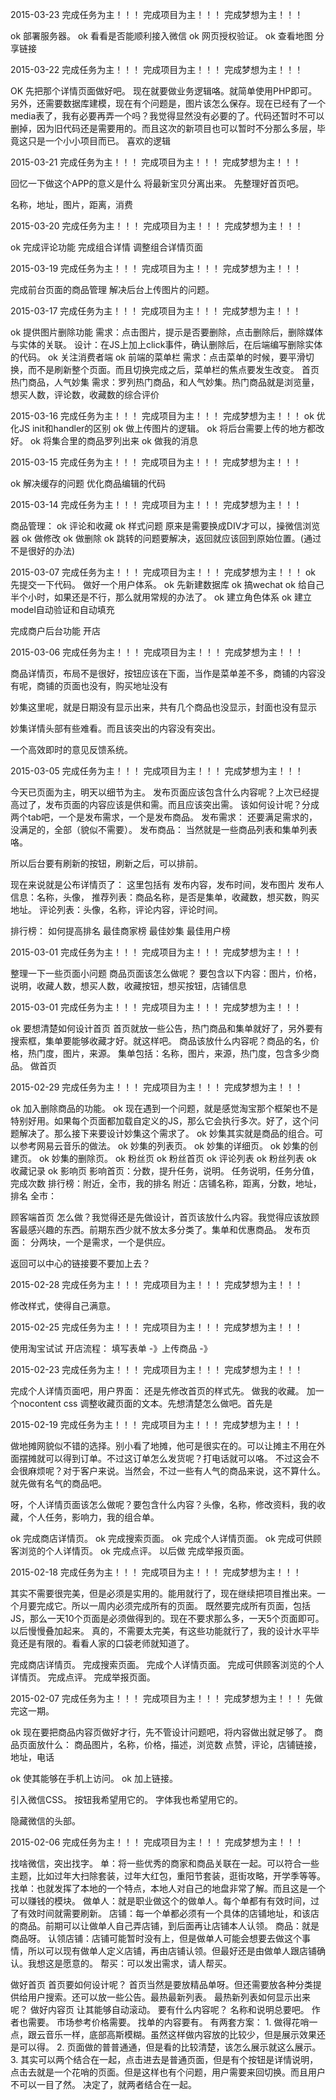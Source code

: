 2015-03-23
完成任务为主！！！
完成项目为主！！！
完成梦想为主！！！

ok 部署服务器。
ok 看看是否能顺利接入微信
ok 网页授权验证。
ok 查看地图
分享链接



2015-03-22
完成任务为主！！！
完成项目为主！！！
完成梦想为主！！！

OK 先把那个详情页面做好吧。
现在就要做业务逻辑咯。就简单使用PHP即可。另外，还需要数据库建模，现在有个问题是，图片该怎么保存。现在已经有了一个media表了，我有必要再弄一个吗？我觉得显然没有必要的了。代码还暂时不可以删掉，因为旧代码还是需要用的。而且这次的新项目也可以暂时不分那么多层，毕竟这只是一个小小项目而已。
喜欢的逻辑


2015-03-21
完成任务为主！！！
完成项目为主！！！
完成梦想为主！！！

回忆一下做这个APP的意义是什么
将最新宝贝分离出来。
先整理好首页吧。

名称，地址，图片，距离，消费

2015-03-20
完成任务为主！！！
完成项目为主！！！
完成梦想为主！！！

ok 完成评论功能
完成组合详情
    调整组合详情页面

2015-03-19
完成任务为主！！！
完成项目为主！！！
完成梦想为主！！！

完成前台页面的商品管理
    解决后台上传图片的问题。


2015-03-17
完成任务为主！！！
完成项目为主！！！
完成梦想为主！！！

ok 提供图片删除功能
    需求：点击图片，提示是否要删除，点击删除后，删除媒体与实体的关联。
    设计：在JS上加上click事件，确认删除后，在后端编写删除实体的代码。
ok 关注消费者端
ok 前端的菜单栏
    需求：点击菜单的时候，要平滑切换，而不是刷新整个页面。而且切换完成之后，菜单栏的焦点要发生改变。
首页热门商品，人气妙集
    需求：罗列热门商品，和人气妙集。热门商品就是浏览量，想买人数，评论数，收藏数的综合评价



2015-03-16
完成任务为主！！！
完成项目为主！！！
完成梦想为主！！！
ok 优化JS
    init和handler的区别
ok 做上传图片的逻辑。
ok 将后台需要上传的地方都改好。
ok 将集合里的商品罗列出来
ok 做我的消息


2015-03-15
完成任务为主！！！
完成项目为主！！！
完成梦想为主！！！

ok 解决缓存的问题
优化商品编辑的代码

2015-03-14
完成任务为主！！！
完成项目为主！！！
完成梦想为主！！！

商品管理：
    ok 评论和收藏
    ok 样式问题 原来是需要换成DIV才可以，操微信浏览器
    ok 做修改
    ok 做删除
    ok 跳转的问题要解决，返回就应该回到原始位置。(通过不是很好的办法)


2015-03-07
完成任务为主！！！
完成项目为主！！！
完成梦想为主！！！
ok 先提交一下代码。
做好一个用户体系。
    ok 先新建数据库
    ok 搞wechat
    ok 给自己半个小时，如果还是不行，那么就用常规的办法了。
    ok 建立角色体系
    ok 建立model自动验证和自动填充

完成商户后台功能
    开店


2015-03-06
完成任务为主！！！
完成项目为主！！！
完成梦想为主！！！

商品详情页，布局不是很好，按钮应该在下面，当作是菜单差不多，商铺的内容没有呢，商铺的页面也没有，购买地址没有

妙集这里呢，就是日期没有显示出来，共有几个商品也没显示，封面也没有显示

妙集详情头部有些难看。而且该突出的内容没有突出。

一个高效即时的意见反馈系统。

2015-03-05
完成任务为主！！！
完成项目为主！！！
完成梦想为主！！！

今天已页面为主，明天以细节为主。
发布页面应该包含什么内容呢？上次已经提高过了，发布页面的内容应该是供和需。而且应该突出需。
该如何设计呢？分成两个tab吧，一个是发布需求，一个是发布商品。
发布需求：
还要满足需求的，没满足的，全部（貌似不需要）。
发布商品：
当然就是一些商品列表和集单列表咯。

所以后台要有刷新的按钮，刷新之后，可以排前。

现在来说就是公布详情页了：
这里包括有
发布内容，发布时间，发布图片
发布人信息：名称，头像，
推荐列表：商品名称，是否是集单，收藏数，想买数，购买地址。
评论列表：头像，名称，评论内容，评论时间。

排行榜：
如何提高排名
最佳商家榜
最佳妙集
最佳用户榜



2015-03-01
完成任务为主！！！
完成项目为主！！！
完成梦想为主！！！

整理一下一些页面小问题
商品页面该怎么做呢？
    要包含以下内容：图片，价格，说明，收藏人数，想买人数，收藏按钮，想买按钮，店铺信息


2015-03-01
完成任务为主！！！
完成项目为主！！！
完成梦想为主！！！

ok 要想清楚如何设计首页
    首页就放一些公告，热门商品和集单就好了，另外要有搜索框，集单要能够收藏才好。就这样吧。
    商品该放什么内容呢？商品的名，价格，热门度，图片，来源。
    集单包括：名称，图片，来源，热门度，包含多少商品。
做首页


2015-02-29
完成任务为主！！！
完成项目为主！！！
完成梦想为主！！！

ok 加入删除商品的功能。
ok 现在遇到一个问题，就是感觉淘宝那个框架也不是特别好用。如果每个页面都加载自定义的JS，那么它会执行多次。好了，这个问题解决了。那么接下来要设计妙集这个需求了。
ok 妙集其实就是商品的组合。可以参考网易云音乐的做法。
    ok 妙集的列表页。
    ok 妙集的详细页。
    ok 妙集的创建页。
    ok 妙集的删除页。
ok 粉丝页
    ok 粉丝首页
    ok 评论列表
    ok 粉丝列表
    ok 收藏记录
ok 影响页
    影响首页：分数，提升任务，说明。    任务说明，任务分值，完成次数
    排行榜：附近，全市，我的排名
        附近：店铺名称，距离，分数，地址，排名
        全市：

顾客端首页
    怎么做？我觉得还是先做设计，首页该放什么内容。我觉得应该放顾客最感兴趣的东西。前期东西少就不放太多分类了。集单和优惠商品。
发布页面：
    分两块，一个是需求，一个是供应。


返回可以中心的链接要不要加上去？



2015-02-28
完成任务为主！！！
完成项目为主！！！
完成梦想为主！！！

修改样式，使得自己满意。


2015-02-25
完成任务为主！！！
完成项目为主！！！
完成梦想为主！！！

使用淘宝试试
开店流程：
填写表单 -》上传商品 -》



2015-02-23
完成任务为主！！！
完成项目为主！！！
完成梦想为主！！！

完成个人详情页面吧，用户界面：
    还是先修改首页的样式先。
    做我的收藏。
        加一个nocontent css
        调整收藏页面的文本。先想清楚怎么做吧。首先是

2015-02-19
完成任务为主！！！
完成项目为主！！！
完成梦想为主！！！

做地摊网貌似不错的选择。别小看了地摊，他可是很实在的。可以让摊主不用在外面摆摊就可以得到订单。不过这订单怎么发货呢？打电话就可以咯。
不过这会不会很麻烦呢？对于客户来说。当然会，不过一些有人气的商品来说，这不算什么。就先做有名气的商品吧。

呀，个人详情页面该怎么做呢？要包含什么内容？头像，名称，修改资料，我的收藏，个人任务，影响力，我的组合单。

ok 完成商店详情页。
ok 完成搜索页面。
ok 完成个人详情页面。
ok 完成可供顾客浏览的个人详情页。
ok 完成点评。
以后做 完成举报页面。



2015-02-18
完成任务为主！！！
完成项目为主！！！
完成梦想为主！！！

其实不需要很完美，但是必须是实用的。能用就行了，现在继续把项目推出来。一个月要完成它。所以一周内必须完成所有的页面。
既然要完成所有页面，包括JS，那么一天10个页面是必须做得到的。现在不要求那么多，一天5个页面即可。以后慢慢叠加起来。
真的，不需要太完美，有这些功能就行了，我的设计水平毕竟还是有限的。看看人家的口袋老师就知道了。

完成商店详情页。
完成搜索页面。
完成个人详情页面。
完成可供顾客浏览的个人详情页。
完成点评。
完成举报页面。


2015-02-07
完成任务为主！！！
完成项目为主！！！
完成梦想为主！！！
先做完这一期。

ok 现在要把商品内容页做好才行，先不管设计问题吧，将内容做出就足够了。
    商品页面放什么：
        商品图片，名称，价格，描述，浏览数
        点赞，评论，店铺链接，地址，电话

ok 使其能够在手机上访问。
ok 加上链接。

引入微信CSS。
    按钮我希望用它的。
    字体我也希望用它的。
    
隐藏微信的头部。

2015-02-06
完成任务为主！！！
完成项目为主！！！
完成梦想为主！！！

找啥微信，突出找字。
单：将一些优秀的商家和商品关联在一起。可以符合一些主题，比如过年大扫除套装，过年大红包，重阳节套装，逛街攻略，开学季等等。
找单：也就发挥了本地的一个特点，本地人对自己的地盘非常了解。而且这是一个可以赚钱的模块。
做单人：就是职业做这个的做单人。每个单都有有效时间，过了有效时间就需要刷新。
店铺：每一个单都必须有一个具体的店铺地址，和该店的商品。前期可以让做单人自己弄店铺，到后面再让店铺本人认领。
商品：就是商品呀。
认领店铺：店铺可能暂时没有上，但是做单人可能会想要去做这个事情，所以可以现有做单人定义店铺，再由店铺认领。但最好还是由做单人跟店铺确认。我想这是愿意的。
帮买：可以发出需求，请人帮买。


做好首页
    首页要如何设计呢？
        首页当然是要放精品单呀。但还需要放各种分类提供给用户搜索。还可以放一些公告。最热最新列表。
        最热新列表如何显示出来呢？
做好内容页
    让其能够自动滚动。
    要有什么内容呢？
        名称和说明总要吧。
        作者也需要。
        市场参考价格需要。
        找单的内容要有。
    有两套方案：
        1. 做得花哨一点，跟云音乐一样，底部高斯模糊。虽然这样做内容放的比较少，但是展示效果还是可以得。
        2. 页面做的普普通通，但是看的比较清楚，该怎么展示就这么展示。
        3. 其实可以两个结合在一起，点击进去是普通页面，但是有个按钮是详情说明，点击去就是一个花哨的页面。但是这样也有个问题，用户需要来回切换。而且用户不可以一目了然。
        决定了，就两者结合在一起。
        
    